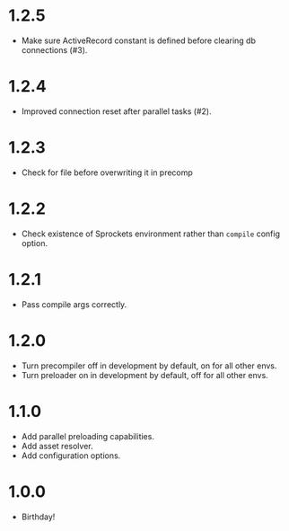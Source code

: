 1.2.5
===
- Make sure ActiveRecord constant is defined before clearing db connections (#3).

1.2.4
===
- Improved connection reset after parallel tasks (#2).

1.2.3
===
- Check for file before overwriting it in precomp

1.2.2
===
- Check existence of Sprockets environment rather than `compile` config option.

1.2.1
===
- Pass compile args correctly.

1.2.0
===
- Turn precompiler off in development by default, on for all other envs.
- Turn preloader on in development by default, off for all other envs.

1.1.0
===
- Add parallel preloading capabilities.
- Add asset resolver.
- Add configuration options.

1.0.0
===
- Birthday!
